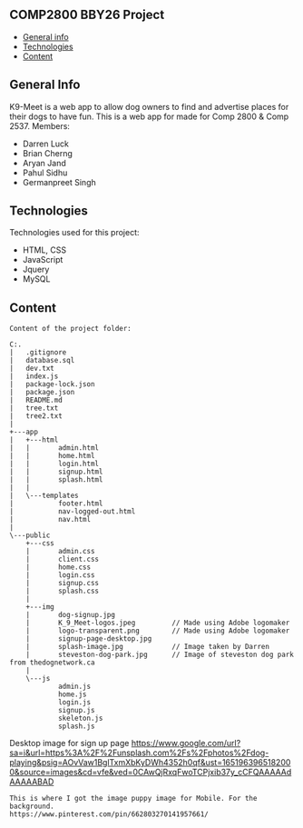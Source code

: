## COMP2800 BBY26 Project ##

* [General info](#general-info)
* [Technologies](#technologies)
* [Content](#content)

## General Info
K9-Meet is a web app to allow dog owners to find and advertise places for their dogs to have fun.
This is a web app for made for Comp 2800 & Comp 2537.
Members:
* Darren Luck
* Brian Cherng
* Aryan Jand
* Pahul Sidhu
* Germanpreet Singh

## Technologies
Technologies used for this project:
* HTML, CSS
* JavaScript
* Jquery
* MySQL

## Content
```
Content of the project folder:

C:.
|   .gitignore
|   database.sql
|   dev.txt
|   index.js
|   package-lock.json
|   package.json
|   README.md
|   tree.txt
|   tree2.txt
|   
+---app
|   +---html
|   |       admin.html
|   |       home.html
|   |       login.html
|   |       signup.html
|   |       splash.html
|   |       
|   \---templates
|           footer.html
|           nav-logged-out.html
|           nav.html
|                      
\---public
    +---css
    |       admin.css
    |       client.css
    |       home.css
    |       login.css
    |       signup.css
    |       splash.css
    |       
    +---img
    |       dog-signup.jpg              
    |       K_9_Meet-logos.jpeg         // Made using Adobe logomaker
    |       logo-transparent.png        // Made using Adobe logomaker
    |       signup-page-desktop.jpg     
    |       splash-image.jpg            // Image taken by Darren
    |       steveston-dog-park.jpg      // Image of steveston dog park from thedognetwork.ca
    |       
    \---js
            admin.js
            home.js
            login.js
            signup.js
            skeleton.js
            splash.js
```
Desktop image for sign up page
https://www.google.com/url?sa=i&url=https%3A%2F%2Funsplash.com%2Fs%2Fphotos%2Fdog-playing&psig=AOvVaw1BglTxmXbKyDWh4352h0qf&ust=1651963965182000&source=images&cd=vfe&ved=0CAwQjRxqFwoTCPjxib37y_cCFQAAAAAdAAAAABAD

    This is where I got the image puppy image for Mobile. For the background.
    https://www.pinterest.com/pin/662803270141957661/